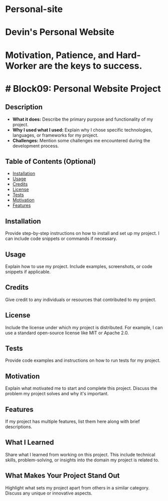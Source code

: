 # Personal-site
# Devin's Personal Website

# Motivation, Patience, and Hard-Worker are the keys to success.



# # Block09: Personal Website Project

## Description

- **What it does:** Describe the primary purpose and functionality of my project.
- **Why I used what I used:** Explain why I chose specific technologies, languages, or frameworks for my project.
- **Challenges:** Mention some challenges me encountered during the development process.

## Table of Contents (Optional)

- [Installation](#installation)
- [Usage](#usage)
- [Credits](#credits)
- [License](#license)
- [Tests](#tests)
- [Motivation](#motivation)
- [Features](#features)

## Installation

Provide step-by-step instructions on how to install and set up my project. I can include code snippets or commands if necessary.

## Usage

Explain how to use my project. Include examples, screenshots, or code snippets if applicable.

## Credits

Give credit to any individuals or resources that contributed to my project.

## License

Include the license under which my project is distributed. For example, I can use a standard open-source license like MIT or Apache 2.0.

## Tests

Provide code examples and instructions on how to run tests for my project.

## Motivation

Explain what motivated me to start and complete this project. Discuss the problem my project solves and why it's important.

## Features

If my project has multiple features, list them here along with brief descriptions.

## What I Learned

Share what I learned from working on this project. This include technical skills, problem-solving, or insights into the domain my project is related to.

## What Makes Your Project Stand Out

Highlight what sets my project apart from others in a similar category. Discuss any unique or innovative aspects.


